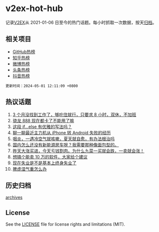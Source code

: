 # v2ex-hot-hub

 记录[V2EX](https://www.v2ex.com/)从 2021-01-06 日至今的热门话题。每小时抓取一次数据，按天[归档](archives)。
 
 ## 相关项目

- [GitHub热榜](https://github.com/lonnyzhang423/github-hot-hub)
- [知乎热榜](https://github.com/lonnyzhang423/zhihu-hot-hub)
- [微博热榜](https://github.com/lonnyzhang423/weibo-hot-hub)
- [头条热榜](https://github.com/lonnyzhang423/toutiao-hot-hub)
- [抖音热榜](https://github.com/lonnyzhang423/douyin-hot-hub)


 `更新时间：2024-05-01 12:11:09 +0800`

## 热议话题

1. [3 个月没找到工作了，够吃住就行，只要求 8 小时，双休，不加班](https://www.v2ex.com/t/1037071)
1. [骁龙 888 现在都卡了不能用了嘛](https://www.v2ex.com/t/1037047)
1. [这段 if...else 有优雅的写法吗？](https://www.v2ex.com/t/1037129)
1. [聊一聊最近主力机从 iPhone 转 Android 失败的经历](https://www.v2ex.com/t/1037053)
1. [咽炎，一遇冷空气就咳嗽，夏天就自愈，有办法根治吗](https://www.v2ex.com/t/1037101)
1. [国内怎么还没有新能源房车呀？我需要那种像面包型的。](https://www.v2ex.com/t/1037066)
1. [昨天大涨买进，今天亏钱割肉。为什么九菜一买就会跌，一卖就会涨！](https://www.v2ex.com/t/1037054)
1. [想搞个能卖 10 万的软件，大家给个建议](https://www.v2ex.com/t/1037137)
1. [现在失业是不是基本上终身失业了](https://www.v2ex.com/t/1037125)
1. [脾虚湿气重怎么办](https://www.v2ex.com/t/1037020)

## 历史归档

[archives](archives)

## License

See the [LICENSE](LICENSE) file for license rights and limitations (MIT).
